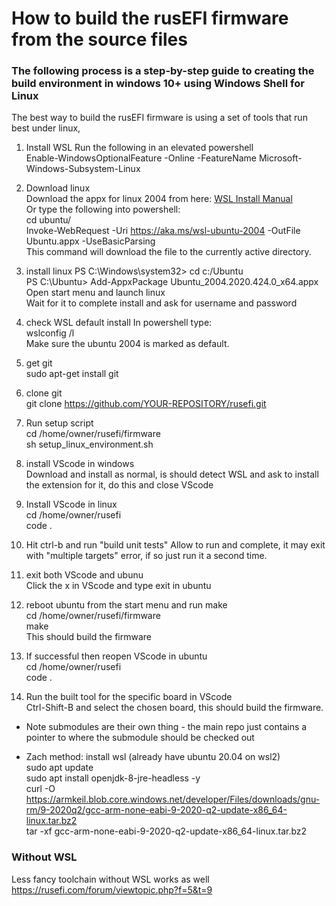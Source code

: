 # How to build the rusEFI firmware from the source files  

### The following process is a step-by-step guide to creating the build environment in windows 10+ using Windows Shell for Linux

The best way to build the rusEFI firmware is using a set of tools that run best under linux,

1. Install WSL
Run the following in an elevated powershell  
Enable-WindowsOptionalFeature -Online -FeatureName Microsoft-Windows-Subsystem-Linux  

2. Download linux  
Download the appx for linux 2004 from here:
[WSL Install Manual](https://docs.microsoft.com/en-us/windows/wsl/install-manual)  
Or type the following into powershell:  
cd ubuntu/  
Invoke-WebRequest -Uri <https://aka.ms/wsl-ubuntu-2004> -OutFile Ubuntu.appx -UseBasicParsing  
This command will download the file to the currently active directory.  

3. install linux
PS C:\Windows\system32> cd c:/Ubuntu  
PS C:\Ubuntu> Add-AppxPackage Ubuntu_2004.2020.424.0_x64.appx  
Open start menu and launch linux  
Wait for it to complete install and ask for username and password

4. check WSL default install
In powershell type:  
wslconfig /l  
Make sure the ubuntu 2004 is marked as default.

5. get git  
sudo apt-get install git  

6. clone git  
git clone <https://github.com/YOUR-REPOSITORY/rusefi.git>  

7. Run setup script  
cd /home/owner/rusefi/firmware  
sh setup_linux_environment.sh  

8. install VScode in windows  
Download and install as normal, is should detect WSL and ask to install the extension for it, do this and close VScode  

9. Install VScode in linux  
cd /home/owner/rusefi  
code .  

10. Hit ctrl-b and run "build unit tests"
Allow to run and complete, it may exit with "multiple targets" error, if so just run it a second time.  

11. exit both VScode and ubunu  
Click the x in VScode and type exit in ubuntu  

12. reboot ubuntu from the start menu and run make  
cd /home/owner/rusefi/firmware  
make  
This should build the firmware  

13. If successful then reopen VScode in ubuntu  
cd /home/owner/rusefi  
code .  

14. Run the built tool for the specific board in VScode  
Ctrl-Shift-B and select the chosen board, this should build the firmware.  

- Note submodules are their own thing - the main repo just contains a pointer to where the submodule should be checked out  

- Zach method:
install wsl (already have ubuntu 20.04 on wsl2)  
sudo apt update  
sudo apt install openjdk-8-jre-headless -y  
curl -O <https://armkeil.blob.core.windows.net/developer/Files/downloads/gnu-rm/9-2020q2/gcc-arm-none-eabi-9-2020-q2-update-x86_64-linux.tar.bz2>  
tar -xf gcc-arm-none-eabi-9-2020-q2-update-x86_64-linux.tar.bz2  

### Without WSL

Less fancy toolchain without WSL works as well <https://rusefi.com/forum/viewtopic.php?f=5&t=9>
